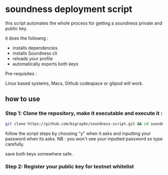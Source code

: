 # soundness deployment script 

this script automates the whole process for getting a soundness private and public key.

it does the followng :
- installs dependencies 
- installs Soundness cli 
- reloads your profile 
- automatically exports both keys

Pre-requisites :

Linux based systems, Macs, Github codespace or gitpod will work.

## how to use

### Step 1: Clone the repository, make it executable and execute it :

```bash
git clone https://github.com/bigray0x/soundness-script.git && cd soundness-script && chmod +x deploy-pk && ./deploy-pk
```

follow the script steps by choosing "y" when it asks and inputting your password when its asks.
NB : you won't see your inputted password so type carefully. 

save both keys somewhere safe.

### Step 2: Register your public key for testnet whitelist



